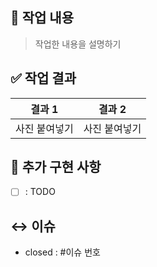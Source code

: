 ## 🔀 작업 내용
> 작업한 내용을 설명하기

## ✅ 작업 결과
|결과 1|결과 2|
|---|---|
|사진 붙여넣기|사진 붙여넣기|

## 🤔 추가 구현 사항
- [ ] : TODO

## ↔️ 이슈
- closed : #이슈 번호
